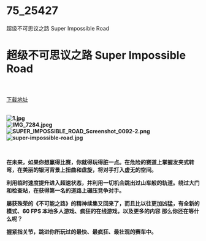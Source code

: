 # 75_25427
超级不可思议之路 Super Impossible Road
# 超级不可思议之路 Super Impossible Road
 <br/></br>
[下载地址](https://www.switch520.cc/article/25427 "下载地址")
<br/></br>

<p><strong><img title="1.jpg" src="https://www.switch520.cc/muke_img/2021_12_11_b9b373dd099b7.jpg" alt="1.jpg"></strong><br>
<strong><img title="IMG_7284.jpeg" src="https://www.switch520.cc/muke_img/2021_12_11_d2bc5e65455ed.jpeg" alt="IMG_7284.jpeg"></strong><br>
<strong><img title="SUPER_IMPOSSIBLE_ROAD_Screenshot_0092-2.png" src="https://www.switch520.cc/muke_img/2021_12_11_ba23da7527665.png" alt="SUPER_IMPOSSIBLE_ROAD_Screenshot_0092-2.png"></strong><br>
<strong><img title="super-impossible-road.jpg" src="https://www.switch520.cc/muke_img/2021_12_11_ff17c9567ed57.jpg" alt="super-impossible-road.jpg">&nbsp;</strong></p>
<p>&nbsp;</p>
<p><strong>在未来，如果你想赢得比赛，你就得玩得脏一点。在危险的赛道上掌握发夹式转弯，在美丽的银河背景上扭曲和盘旋，将对手打入虚无的空间。</strong></p>
<p><strong>利用临时速度提升进入超速状态，并利用一切机会跳出过山车般的轨道。绕过大门和检查站，在获得第一名的道路上碾压竞争对手。</strong></p>
<p><strong>屡获殊荣的《不可能之路》的精神续集又回来了，而且比以往更加凶猛，有全新的模式、60 FPS 本地多人游戏、疯狂的在线游戏，以及更多的内容 那么你还在等什么呢？</strong></p>
<p><strong>握紧指关节，跳进你所玩过的最快、最疯狂、最壮观的赛车中。</strong></p>
<p>&nbsp;</p>



